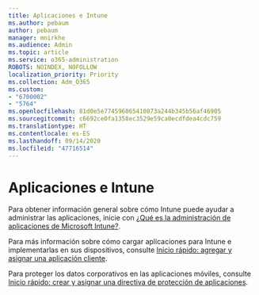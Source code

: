 ```yaml
---
title: Aplicaciones e Intune
ms.author: pebaum
author: pebaum
manager: mnirkhe
ms.audience: Admin
ms.topic: article
ms.service: o365-administration
ROBOTS: NOINDEX, NOFOLLOW
localization_priority: Priority
ms.collection: Adm_O365
ms.custom:
- "6700002"
- "5764"
ms.openlocfilehash: 81d0e5e774596065410873a244b345b56af46905
ms.sourcegitcommit: c6692ce0fa1358ec3529e59ca0ecdfdea4cdc759
ms.translationtype: HT
ms.contentlocale: es-ES
ms.lasthandoff: 09/14/2020
ms.locfileid: "47716514"
---
```

# <a name="apps-and-intune"></a>Aplicaciones e Intune

Para obtener información general sobre cómo Intune puede ayudar a administrar las aplicaciones, inicie con [¿Qué es la administración de aplicaciones de Microsoft Intune?](https://docs.microsoft.com/mem/intune/apps/app-management).

Para más información sobre cómo cargar aplicaciones para Intune e implementarlas en sus dispositivos, consulte [Inicio rápido: agregar y asignar una aplicación cliente](https://docs.microsoft.com/mem/intune/apps/quickstart-add-assign-app).

Para proteger los datos corporativos en las aplicaciones móviles, consulte [Inicio rápido: crear y asignar una directiva de protección de aplicaciones](https://docs.microsoft.com/mem/intune/apps/quickstart-create-assign-app-policy).